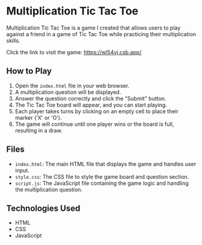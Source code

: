 # Multiplication Tic Tac Toe


Multiplication Tic Tac Toe is a game I created that allows users to play against a friend in a game of Tic Tac Toe while practicing their multiplication skills.

Click the link to visit the game:
https://wl54vj.csb.app/

## How to Play

1. Open the `index.html` file in your web browser.
2. A multiplication question will be displayed.
3. Answer the question correctly and click the "Submit" button.
4. The Tic Tac Toe board will appear, and you can start playing.
5. Each player takes turns by clicking on an empty cell to place their marker ('X' or 'O').
6. The game will continue until one player wins or the board is full, resulting in a draw.

## Files

- `index.html`: The main HTML file that displays the game and handles user input.
- `style.css`: The CSS file to style the game board and question section.
- `script.js`: The JavaScript file containing the game logic and handling the multiplication question.

## Technologies Used

- HTML
- CSS
- JavaScript
